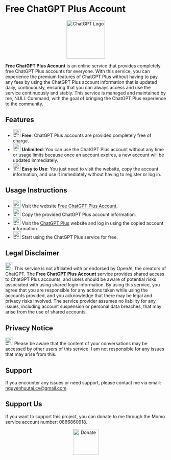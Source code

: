 # Free ChatGPT Plus Account

<p align="center">
    <img src="https://upload.wikimedia.org/wikipedia/commons/0/04/ChatGPT_logo.svg" alt="ChatGPT Logo" width="120">
</p>

**Free ChatGPT Plus Account** is an online service that provides completely free ChatGPT Plus accounts for everyone. With this service, you can experience the premium features of ChatGPT Plus without having to pay any fees by using the ChatGPT Plus account information that is updated daily, continuously, ensuring that you can always access and use the service continuously and stably. This service is managed and maintained by me, NULL Command, with the goal of bringing the ChatGPT Plus experience to the community.

## Features

- <img src="https://img.icons8.com/?size=100&id=jnU1oAsBUhKH&format=png&color=000000" alt="Free" width="24"> **Free**: ChatGPT Plus accounts are provided completely free of charge.
- <img src="https://img.icons8.com/color/48/000000/infinity.png" alt="Unlimited" width="24"> **Unlimited**: You can use the ChatGPT Plus account without any time or usage limits because once an account expires, a new account will be updated immediately.
- <img src="https://img.icons8.com/color/48/000000/easy.png" alt="Easy to Use" width="24"> **Easy to Use**: You just need to visit the website, copy the account information, and use it immediately without having to register or log in.

## Usage Instructions

- <img src="https://img.icons8.com/color/48/000000/1-circle.png" alt="Step 1" width="24"> Visit the website [Free ChatGPT Plus Account](https://gptplus-openfxt.vercel.app/).
- <img src="https://img.icons8.com/color/48/000000/2-circle.png" alt="Step 2" width="24"> Copy the provided ChatGPT Plus account information.
- <img src="https://img.icons8.com/color/48/000000/3-circle.png" alt="Step 3" width="24"> Visit the [ChatGPT Plus](https://chatgpt.com/) website and log in using the copied account information.
- <img src="https://img.icons8.com/color/48/000000/4-circle.png" alt="Step 4" width="24"> Start using the ChatGPT Plus service for free.

## Legal Disclaimer

<img src="https://img.icons8.com/?size=100&id=12021&format=png&color=000000" alt="Disclaimer" width="24"> This service is not affiliated with or endorsed by OpenAI, the creators of ChatGPT. The **Free ChatGPT Plus Account** service provides shared access to ChatGPT Plus accounts, and users should be aware of potential risks associated with using shared login information. By using this service, you agree that you are responsible for any actions taken while using the accounts provided, and you acknowledge that there may be legal and privacy risks involved. The service provider assumes no liability for any issues, including account suspension or personal data breaches, that may arise from the use of shared accounts.

## Privacy Notice

<img src="https://img.icons8.com/color/48/000000/privacy.png" alt="Privacy" width="24"> Please be aware that the content of your conversations may be accessed by other users of this service. I am not responsible for any issues that may arise from this.

## Support

If you encounter any issues or need support, please contact me via email: nguyenhuutai.cv@gmail.com.

## Support Us

If you want to support this project, you can donate to me through the Momo service account number: 0866860918.

<p align="center">
    <img src="https://img.icons8.com/color/96/000000/donate.png" alt="Donate" width="80">
</p>
